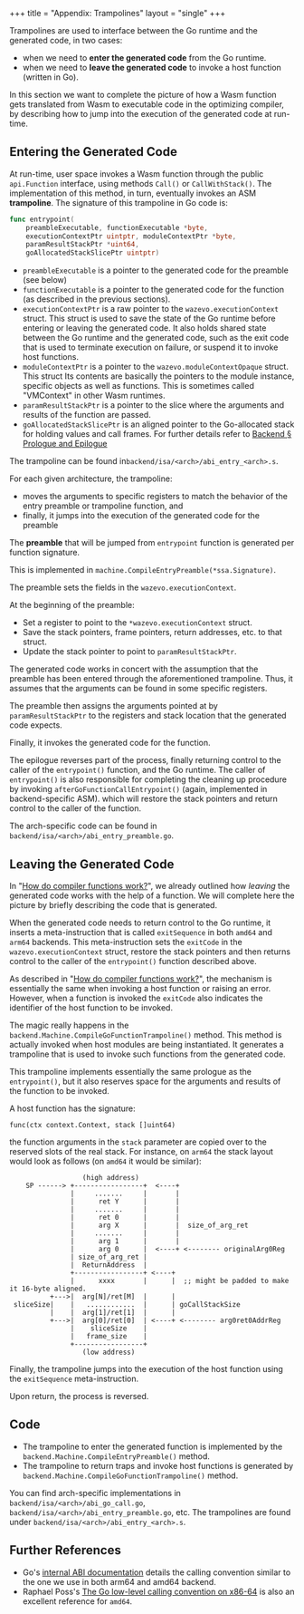 +++
title = "Appendix: Trampolines"
layout = "single"
+++

Trampolines are used to interface between the Go runtime and the generated
code, in two cases:

- when we need to **enter the generated code** from the Go runtime.
- when we need to **leave the generated code** to invoke a host function
  (written in Go).

In this section we want to complete the picture of how a Wasm function gets
translated from Wasm to executable code in the optimizing compiler, by
describing how to jump into the execution of the generated code at run-time.

## Entering the Generated Code

At run-time, user space invokes a Wasm function through the public
`api.Function` interface, using methods `Call()` or `CallWithStack()`.  The
implementation of this method, in turn, eventually invokes an ASM
**trampoline**. The signature of this trampoline in Go code is:

```go
func entrypoint(
	preambleExecutable, functionExecutable *byte,
	executionContextPtr uintptr, moduleContextPtr *byte,
	paramResultStackPtr *uint64,
	goAllocatedStackSlicePtr uintptr)
```

- `preambleExecutable` is a pointer to the generated code for the preamble (see
  below)
- `functionExecutable` is a pointer to the generated code for the function (as
  described in the previous sections).
- `executionContextPtr` is a raw pointer to the `wazevo.executionContext`
  struct. This struct is used to save the state of the Go runtime before
entering or leaving the generated code. It also holds shared state between the
Go runtime and the generated code, such as the exit code that is used to
terminate execution on failure, or suspend it to invoke host functions.
- `moduleContextPtr` is a pointer to the `wazevo.moduleContextOpaque` struct.
  This struct Its contents are basically the pointers to the module instance,
specific objects as well as functions. This is sometimes called "VMContext" in
other Wasm runtimes.
- `paramResultStackPtr` is a pointer to the slice where the arguments and
  results of the function are passed.
- `goAllocatedStackSlicePtr` is an aligned pointer to the Go-allocated stack
  for holding values and call frames. For further details refer to
  [Backend § Prologue and Epilogue](../backend/#prologue-and-epilogue)

The trampoline can be found in`backend/isa/<arch>/abi_entry_<arch>.s`.

For each given architecture, the trampoline:
- moves the arguments to specific registers to match the behavior of the entry preamble or trampoline function, and
- finally, it jumps into the execution of the generated code for the preamble

The **preamble** that will be jumped from `entrypoint` function is generated per function signature.

This is implemented in `machine.CompileEntryPreamble(*ssa.Signature)`.

The preamble sets the fields in the `wazevo.executionContext`.

At the beginning of the preamble:

- Set a register to point to the `*wazevo.executionContext` struct.
- Save the stack pointers, frame pointers, return addresses, etc. to that
  struct.
- Update the stack pointer to point to `paramResultStackPtr`.

The generated code works in concert with the assumption that the preamble has
been entered through the aforementioned trampoline. Thus, it assumes that the
arguments can be found in some specific registers.

The preamble then assigns the arguments pointed at by `paramResultStackPtr` to
the registers and stack location that the generated code expects.

Finally, it invokes the generated code for the function.

The epilogue reverses part of the process, finally returning control to the
caller of the `entrypoint()` function, and the Go runtime. The caller of
`entrypoint()` is also responsible for completing the cleaning up procedure by
invoking `afterGoFunctionCallEntrypoint()` (again, implemented in
backend-specific ASM).  which will restore the stack pointers and return
control to the caller of the function.

The arch-specific code can be found in
`backend/isa/<arch>/abi_entry_preamble.go`.

[wazero-engine-stack]: https://github.com/tetratelabs/wazero/blob/095b49f74a5e36ce401b899a0c16de4eeb46c054/internal/engine/compiler/engine.go#L77-L132
[abi-arm64]: https://tip.golang.org/src/cmd/compile/abi-internal#arm64-architecture
[abi-amd64]: https://tip.golang.org/src/cmd/compile/abi-internal#amd64-architecture
[abi-cc]: https://tip.golang.org/src/cmd/compile/abi-internal#function-call-argument-and-result-passing


## Leaving the Generated Code

In "[How do compiler functions work?][how-do-compiler-functions-work]", we
already outlined how _leaving_ the generated code works with the help of a
function. We will complete here the picture by briefly describing the code that
is generated.

When the generated code needs to return control to the Go runtime, it inserts a
meta-instruction that is called `exitSequence` in both `amd64` and `arm64`
backends.  This meta-instruction sets the `exitCode` in the
`wazevo.executionContext` struct, restore the stack pointers and then returns
control to the caller of the `entrypoint()` function described above.

As described in "[How do compiler functions
work?][how-do-compiler-functions-work]", the mechanism is essentially the same
when invoking a host function or raising an error. However, when a function is
invoked the `exitCode` also indicates the identifier of the host function to be
invoked.

The magic really happens in the `backend.Machine.CompileGoFunctionTrampoline()`
method.  This method is actually invoked when host modules are being
instantiated.  It generates a trampoline that is used to invoke such functions
from the generated code.

This trampoline implements essentially the same prologue as the `entrypoint()`,
but it also reserves space for the arguments and results of the function to be
invoked.

A host function has the signature:

```
func(ctx context.Context, stack []uint64)
```

the function arguments in the `stack` parameter are copied over to the reserved
slots of the real stack. For instance, on `arm64` the stack layout would look
as follows (on `amd64` it would be similar):

```goat
                  (high address)
    SP ------> +-----------------+  <----+
               |     .......     |       |
               |      ret Y      |       |
               |     .......     |       |
               |      ret 0      |       |
               |      arg X      |       |  size_of_arg_ret
               |     .......     |       |
               |      arg 1      |       |
               |      arg 0      |  <----+ <-------- originalArg0Reg
               | size_of_arg_ret |
               |  ReturnAddress  |
               +-----------------+ <----+
               |      xxxx       |      |  ;; might be padded to make it 16-byte aligned.
          +--->|  arg[N]/ret[M]  |      |
 sliceSize|    |   ............  |      | goCallStackSize
          |    |  arg[1]/ret[1]  |      |
          +--->|  arg[0]/ret[0]  | <----+ <-------- arg0ret0AddrReg
               |    sliceSize    |
               |   frame_size    |
               +-----------------+
                  (low address)
```

Finally, the trampoline jumps into the execution of the host function using the
`exitSequence` meta-instruction.

Upon return, the process is reversed.

## Code

- The trampoline to enter the generated function is implemented by the
  `backend.Machine.CompileEntryPreamble()` method.
- The trampoline to return traps and invoke host functions is generated by
  `backend.Machine.CompileGoFunctionTrampoline()` method.

You can find arch-specific implementations in
`backend/isa/<arch>/abi_go_call.go`,
`backend/isa/<arch>/abi_entry_preamble.go`, etc. The trampolines are found
under `backend/isa/<arch>/abi_entry_<arch>.s`.

## Further References

- Go's [internal ABI documentation][abi-internal] details the calling convention similar to the one we use in both arm64 and amd64 backend.
- Raphael Poss's [The Go low-level calling convention on
  x86-64][go-call-conv-x86] is also an excellent reference for `amd64`.

[abi-internal]: https://tip.golang.org/src/cmd/compile/abi-internal
[go-call-conv-x86]: https://dr-knz.net/go-calling-convention-x86-64.html
[proposal-register-cc]: https://go.googlesource.com/proposal/+/master/design/40724-register-calling.md#background
[how-do-compiler-functions-work]: ../../how_do_compiler_functions_work/

